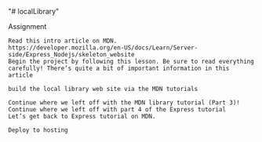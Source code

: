 "# localLibrary" 

Assignment

    Read this intro article on MDN.
    https://developer.mozilla.org/en-US/docs/Learn/Server-side/Express_Nodejs/skeleton_website
    Begin the project by following this lesson. Be sure to read everything carefully! There’s quite a bit of important information in this article

    build the local library web site via the MDN tutorials
    
    Continue where we left off with the MDN library tutorial (Part 3)!
    Continue where we left off with part 4 of the Express tutorial
    Let’s get back to Express tutorial on MDN.

    Deploy to hosting 
